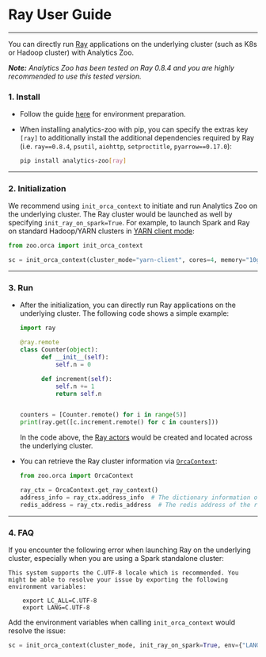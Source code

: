 # Ray User Guide

---

You can directly run [Ray](https://github.com/ray-project/ray) applications on the underlying cluster (such as K8s or Hadoop cluster) with Analytics Zoo.

_**Note:** Analytics Zoo has been tested on Ray 0.8.4 and you are highly recommended to use this tested version._


### **1. Install**

- Follow the guide [here](./python.html#install) for environment preparation.

- When installing analytics-zoo with pip, you can specify the extras key `[ray]` to additionally install the additional dependencies required by Ray (i.e. `ray==0.8.4`, `psutil`, `aiohttp`, `setproctitle`, `pyarrow==0.17.0`):

  ```bash
  pip install analytics-zoo[ray]
  ```

---
### **2. Initialization**

We recommend using `init_orca_context` to initiate and run Analytics Zoo on the underlying cluster. The Ray cluster would be launched as well by specifying `init_ray_on_spark=True`. For example, to launch Spark and Ray on standard Hadoop/YARN clusters in [YARN client mode](https://spark.apache.org/docs/latest/running-on-yarn.html#launching-spark-on-yarn):

```python
from zoo.orca import init_orca_context

sc = init_orca_context(cluster_mode="yarn-client", cores=4, memory="10g", num_nodes=2, init_ray_on_spark=True)
```


---
### **3. Run**

- After the initialization, you can directly run Ray applications on the underlying cluster. The following code shows a simple example:

  ```python
  import ray

  @ray.remote
  class Counter(object):
        def __init__(self):
            self.n = 0
  
        def increment(self):
            self.n += 1
            return self.n


  counters = [Counter.remote() for i in range(5)]
  print(ray.get([c.increment.remote() for c in counters]))
  ```

  In the code above, the [Ray actors](https://docs.ray.io/en/master/actors.html) would be created and located across the underlying cluster.

- You can retrieve the Ray cluster information via [`OrcaContext`](../Orca/Overview/orca-context.md):

  ```python
  from zoo.orca import OrcaContext
  
  ray_ctx = OrcaContext.get_ray_context()
  address_info = ray_ctx.address_info  # The dictionary information of the ray cluster, including node_ip_address, object_store_address, webui_url, etc.
  redis_address = ray_ctx.redis_address  # The redis address of the ray cluster.
  ```


---
### **4. FAQ**
If you encounter the following error when launching Ray on the underlying cluster, especially when you are using a Spark standalone cluster:

```
This system supports the C.UTF-8 locale which is recommended. You might be able to resolve your issue by exporting the following environment variables:

    export LC_ALL=C.UTF-8
    export LANG=C.UTF-8
```

Add the environment variables when calling `init_orca_context` would resolve the issue:

```python
sc = init_orca_context(cluster_mode, init_ray_on_spark=True, env={"LANG": "C.UTF-8", "LC_ALL": "C.UTF-8"})
```
